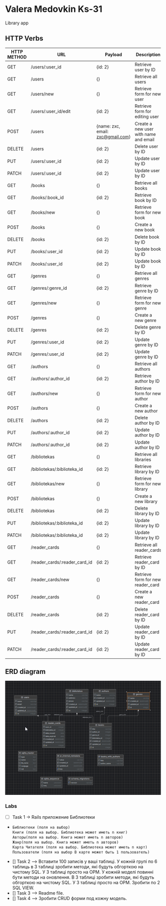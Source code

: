 # Valera Medovkin Ks-31
Library app


## HTTP Verbs
| HTTP METHOD | URL                                     | Payload                           | Description                           |
|-------------|-----------------------------------------|-----------------------------------|---------------------------------------|
| GET         | /users/:user_id                         | {id: 2}                           | Retrieve user by ID                   |
| GET         | /users                                  | {}                                | Retrieve all users                    |
| GET         | /users/new                              | {}                                | Retrieve form for new user            |
| GET         | /users/:user_id/edit                    | {id: 2}                           | Retrieve form for editing user        |
| POST        | /users                                  | {name: zxc, email: zxc@gmail.com} | Create a new user with name and email |
| DELETE      | /users                                  | {id: 2}                           | Delete user by ID                     |
| PUT         | /users/:user_id                         | {id: 2}                           | Update user by ID                     |
| PATCH       | /users/:user_id                         | {id: 2}                           | Update user by ID                     |
| GET         | /books                                  | {}                                | Retrieve all books                    |
| GET         | /books/:book_id                         | {id: 2}                           | Retrieve book by ID                   |
| GET         | /books/new                              | {}                                | Retrieve form for new book            |
| POST        | /books                                  | {}                                | Create a new book                     |
| DELETE      | /books                                  | {id: 2}                           | Delete book by ID                     |
| PUT         | /books/:user_id                         | {id: 2}                           | Update book by ID                     |
| PATCH       | /books/:user_id                         | {id: 2}                           | Update book by ID                     |
| GET         | /genres                                 | {}                                | Retrieve all genres                   |
| GET         | /genres/:genre_id                       | {id: 2}                           | Retrieve genre by ID                  |
| GET         | /genres/new                             | {}                                | Retrieve form for new genre           |
| POST        | /genres                                 | {}                                | Create a new genre                    |
| DELETE      | /genres                                 | {id: 2}                           | Delete genre by ID                    |
| PUT         | /genres/:user_id                        | {id: 2}                           | Update genre by ID                    |
| PATCH       | /genres/:user_id                        | {id: 2}                           | Update genre by ID                    |
| GET         | /authors                                | {}                                | Retrieve all authors                  |
| GET         | /authors/:author_id                     | {id: 2}                           | Retrieve author by ID                 |
| GET         | /authors/new                            | {}                                | Retrieve form for new author          |
| POST        | /authors                                | {}                                | Create a new author                   |
| DELETE      | /authors                                | {id: 2}                           | Delete author by ID                   |
| PUT         | /authors/:author_id                     | {id: 2}                           | Update author by ID                   |
| PATCH       | /authors/:author_id                     | {id: 2}                           | Update author by ID                   |
| GET         | /bibliotekas                            | {}                                | Retrieve all libraries                |
| GET         | /bibliotekas/:biblioteka_id             | {id: 2}                           | Retrieve library by ID                |
| GET         | /bibliotekas/new                        | {}                                | Retrieve form for new library         |
| POST        | /bibliotekas                            | {}                                | Create a new library                  |
| DELETE      | /bibliotekas                            | {id: 2}                           | Delete library by ID                  |
| PUT         | /bibliotekas/:biblioteka_id             | {id: 2}                           | Update library by ID                  |
| PATCH       | /bibliotekas/:biblioteka_id             | {id: 2}                           | Update library by ID                  |
| GET         | /reader_cards                           | {}                                | Retrieve all reader_cards             |
| GET         | /reader_cards/:reader_card_id           | {id: 2}                           | Retrieve reader_card by ID            |
| GET         | /reader_cards/new                       | {}                                | Retrieve form for new reader_card     |
| POST        | /reader_cards                           | {}                                | Create a new reader_card              |
| DELETE      | /reader_cards                           | {id: 2}                           | Delete reader_card by ID              |
| PUT         | /reader_cards/:reader_card_id           | {id: 2}                           | Update reader_card by ID              |
| PATCH       | /reader_cards/:reader_card_id           | {id: 2}                           | Update reader_card by ID              |




## ERD diagram
![Alt text](public/erd_diagram.png?raw=true "Title")

### Labs

- [ ] Task 1 -> Rails приложение Библиотеки

- 
      Библиотеки (поля на выбор)
      Книги (поля на выбор. Библиотека может иметь n книг)
      Авторы(поля на выбор. Книга может иметь n авторов)
      Жанр(поля на выбор. Книга может иметь n авторов)
      Карта Читателя (поля на выбор. Библиотека может иметь n карт)
      Пользователи (поля на выбор В карте может быть 1 пользователь)

- [] Task 2 --> Вставити 100 записів у ваші таблиці. У кожній групі по 6 таблиць в 3 таблиці зробити методи, які будуть обгорткою на чистому SQL. У 3 таблиці просто на ОРМ.
  У кожній моделі повинні бути методи на оновлення. В 3 таблиці зробити методи, які будуть обгорткою на чистому SQL. У 3 таблиці просто на ОРМ.
  Зробити по 2 SQL VIEW.
- [] Task 3 --> Readme file.
- [] Task 4 --> Зробити CRUD форми под кожну модель.

